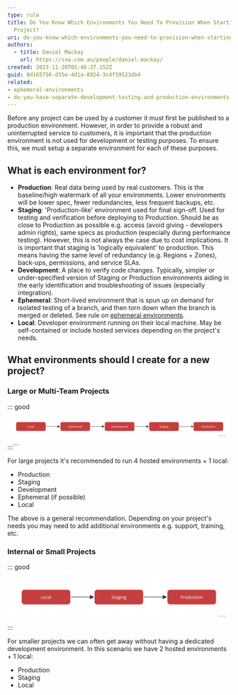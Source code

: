 ```yaml
---
type: rule
title: Do You Know Which Environments You Need To Provision When Starting A New
  Project?
uri: do-you-know-which-environments-you-need-to-provision-when-starting-a-new-project
authors:
  - title: Daniel Mackay
    url: https://ssw.com.au/people/daniel-mackay/
created: 2023-11-20T05:48:37.152Z
guid: 8d165756-d35e-4d1a-8924-3c4f59523db4
related:
- ephemeral-environments
- do-you-have-separate-development-testing-and-production-environments
---
```

Before any project can be used by a customer it must first be published to a production environment.  However, in order to provide a robust and uninterrupted service to customers, it is important that the production environment is not used for development or testing purposes.  To ensure this, we must setup a separate environment for each of these purposes.

## What is each environment for?

* **Production**: Real data being used by real customers. This is the baseline/high watermark of all your environments. Lower environments will be lower spec, fewer redundancies, less frequent backups, etc. 
* **Staging**: 'Production-like' environment used for final sign-off. Used for testing and verification before deploying to Production. Should be as close to Production as possible e.g. access (avoid giving - developers admin rights), same specs as production (especially during performance testing). However, this is not always the case due to cost implications.  It is important that staging is 'logically equivalent' to production.  This means having the same level of redundancy (e.g. Regions + Zones), back-ups, permissions, and service SLAs.
* **Development**: A place to verify code changes. Typically, simpler or under-specified version of Staging or Production environments aiding in the early identification and troubleshooting of issues (especially integration).
* **Ephemeral**: Short-lived environment that is spun up on demand for isolated testing of a branch, and then torn down when the branch is merged or deleted. See rule on [ephemeral environments](https://www.ssw.com.au/rules/ephemeral-environments).
* **Local**: Developer environment running on their local machine. May be self-contained or include hosted services depending on the project's needs.

## What environments should I create for a new project?

### Large or Multi-Team Projects

::: good
![Good example - Large or Multi-Team Projects tend to have more environments](complex-environments.jpg "Large or Multi-Team Projects")
:::```  

For large projects it's recommended to run 4 hosted environments + 1 local:

* Production
* Staging
* Development
* Ephemeral (if possible)
* Local

The above is a general recommendation.  Depending on your project's needs you may need to add additional environments e.g. support, training, etc.

### Internal or Small Projects

::: good
![Good example - Internal or Small Projects have fewer environments](simple-environments.jpg "Internal or Small Projects")
:::

For smaller projects we can often get away without having a dedicated development environment. In this scenario we have 2 hosted environments + 1 local:

* Production
* Staging
* Local

